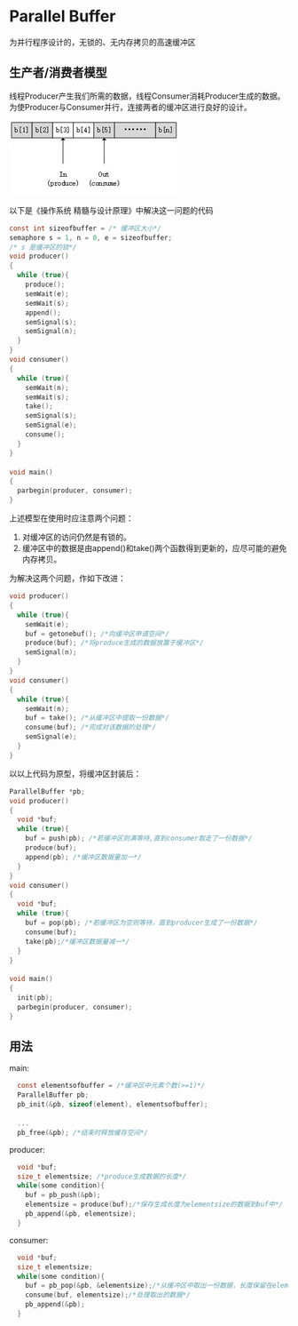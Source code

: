 # Parallel Buffer #

为并行程序设计的，无锁的、无内存拷贝的高速缓冲区

## 生产者/消费者模型 ##

线程Producer产生我们所需的数据，线程Consumer消耗Producer生成的数据。为使Producer与Consumer并行，连接两者的缓冲区进行良好的设计。

![生产者/消费者问题的有限循环缓冲区](./Image/parallelbuffer.jpg "生产者/消费者问题的有限循环缓冲" )

以下是《操作系统 精髓与设计原理》中解决这一问题的代码
~~~c
const int sizeofbuffer = /* 缓冲区大小*/
semaphore s = 1, n = 0, e = sizeofbuffer;
/* s 是缓冲区的锁*/
void producer()
{
  while (true){
    produce();
    semWait(e);
    semWait(s);
    append();
    semSignal(s);
    semSignal(n);
  }
}
void consumer()
{
  while (true){
    semWait(n);
    semWait(s);
    take();
    semSignal(s);
    semSignal(e);
    consume();
  }
}

void main()
{
  parbegin(producer, consumer);
}
~~~


上述模型在使用时应注意两个问题：
1. 对缓冲区的访问仍然是有锁的。
2. 缓冲区中的数据是由append()和take()两个函数得到更新的，应尽可能的避免内存拷贝。

为解决这两个问题，作如下改进：

~~~c
void producer()
{
  while (true){
    semWait(e);
    buf = getonebuf(); /*向缓冲区申请空间*/
    produce(buf); /*将produce生成的数据放置于缓冲区*/
    semSignal(n);
  }
}
void consumer()
{
  while (true){
    semWait(n);
    buf = take(); /*从缓冲区中提取一份数据*/
    consume(buf); /*完成对该数据的处理*/
    semSignal(e);
  }
}
~~~

以以上代码为原型，将缓冲区封装后：

~~~c
ParallelBuffer *pb;
void producer()
{
  void *buf;
  while (true){
    buf = push(pb); /*若缓冲区则满等待,直到consumer取走了一份数据*/
    produce(buf);
    append(pb); /*缓冲区数据量加一*/
  }
}
void consumer()
{
  void *buf;
  while (true){
    buf = pop(pb); /*若缓冲区为空则等待，直到producer生成了一份数据*/
    consume(buf);
    take(pb);/*缓冲区数据量减一*/
  }
}

void main()
{
  init(pb);
  parbegin(producer, consumer);
}
~~~
## 用法 ##

main:
~~~c
  const elementsofbuffer = /*缓冲区中元素个数(>=1)*/
  ParallelBuffer pb;
  pb_init(&pb, sizeof(element), elementsofbuffer);

  ...
  pb_free(&pb); /*结束时释放缓存空间*/
~~~
producer:
~~~c
  void *buf;
  size_t elementsize; /*produce生成数据的长度*/
  while(some condition){
    buf = pb_push(&pb);
    elementsize = produce(buf);/*保存生成长度为elementsize的数据到buf中*/
    pb_append(&pb, elementsize);
  }
~~~
consumer:
~~~c
  void *buf;
  size_t elementsize;
  while(some condition){
    buf = pb_pop(&pb, &elementsize);/*从缓冲区中取出一份数据，长度保留在elementsize中*/
    consume(buf, elementsize);/*处理取出的数据*/
    pb_append(&pb);
  }
~~~
